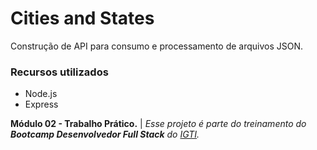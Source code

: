# Cities and States

Construção de API para consumo e processamento de arquivos JSON.

### Recursos utilizados

- Node.js
- Express

**Módulo 02 - Trabalho Prático.** | _Esse projeto é parte do treinamento do **Bootcamp Desenvolvedor Full Stack** do [IGTI](https://www.igti.com.br/)._
